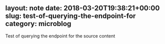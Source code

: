 layout: note
date: 2018-03-20T19:38:21+00:00
slug: test-of-querying-the-endpoint-for
category: microblog
---
Test of querying the endpoint for the source content
